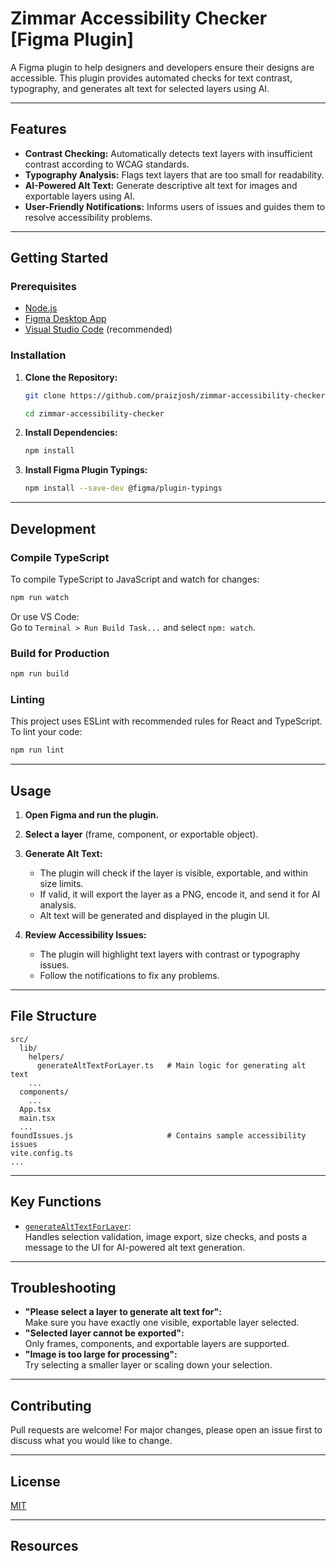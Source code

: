 # Zimmar Accessibility Checker [Figma Plugin]

A Figma plugin to help designers and developers ensure their designs are accessible. This plugin provides automated checks for text contrast, typography, and generates alt text for selected layers using AI.

---

## Features

- **Contrast Checking:** Automatically detects text layers with insufficient contrast according to WCAG standards.
- **Typography Analysis:** Flags text layers that are too small for readability.
- **AI-Powered Alt Text:** Generate descriptive alt text for images and exportable layers using AI.
- **User-Friendly Notifications:** Informs users of issues and guides them to resolve accessibility problems.

---

## Getting Started

### Prerequisites

- [Node.js](https://nodejs.org/en/download/)
- [Figma Desktop App](https://www.figma.com/downloads/)
- [Visual Studio Code](https://code.visualstudio.com/) (recommended)

### Installation

1. **Clone the Repository:**
   ```sh
   git clone https://github.com/praizjosh/zimmar-accessibility-checker.git
   
   cd zimmar-accessibility-checker
   ```

2. **Install Dependencies:**
   ```sh
   npm install
   ```

3. **Install Figma Plugin Typings:**
   ```sh
   npm install --save-dev @figma/plugin-typings
   ```

---

## Development

### Compile TypeScript

To compile TypeScript to JavaScript and watch for changes:

```sh
npm run watch
```

Or use VS Code:  
Go to `Terminal > Run Build Task...` and select `npm: watch`.

### Build for Production

```sh
npm run build
```

### Linting

This project uses ESLint with recommended rules for React and TypeScript.  
To lint your code:

```sh
npm run lint
```

---

## Usage

1. **Open Figma and run the plugin.**
2. **Select a layer** (frame, component, or exportable object).
3. **Generate Alt Text:**  
   - The plugin will check if the layer is visible, exportable, and within size limits.
   - If valid, it will export the layer as a PNG, encode it, and send it for AI analysis.
   - Alt text will be generated and displayed in the plugin UI.

4. **Review Accessibility Issues:**  
   - The plugin will highlight text layers with contrast or typography issues.
   - Follow the notifications to fix any problems.

---

## File Structure

```
src/
  lib/
    helpers/
      generateAltTextForLayer.ts   # Main logic for generating alt text
    ...
  components/
    ...
  App.tsx
  main.tsx
  ...
foundIssues.js                     # Contains sample accessibility issues
vite.config.ts
...
```

---

## Key Functions

- [`generateAltTextForLayer`](src/lib/helpers/generateAltTextForLayer.ts):  
  Handles selection validation, image export, size checks, and posts a message to the UI for AI-powered alt text generation.

---

## Troubleshooting

- **"Please select a layer to generate alt text for":**  
  Make sure you have exactly one visible, exportable layer selected.
- **"Selected layer cannot be exported":**  
  Only frames, components, and exportable layers are supported.
- **"Image is too large for processing":**  
  Try selecting a smaller layer or scaling down your selection.

---

## Contributing

Pull requests are welcome! For major changes, please open an issue first to discuss what you would like to change.

---

## License

[MIT](LICENSE)

---

## Resources
